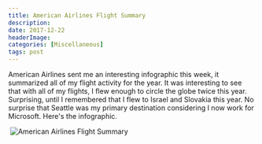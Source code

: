 ```yaml
---
title: American Airlines Flight Summary
description: 
date: 2017-12-22
headerImage: 
categories: [Miscellaneous]
tags: post
---
```


American Airlines sent me an interesting infographic this week, it summarized all of my flight activity for the year. It was interesting to see that with all of my flights, I flew enough to circle the globe twice this year. Surprising, until I remembered that I flew to Israel and Slovakia this year. No surprise that Seattle was my primary destination considering I now work for Microsoft. Here's the infographic.

 ![American Airlines Flight Summary](/images/2017/america-airlines-summary.png)